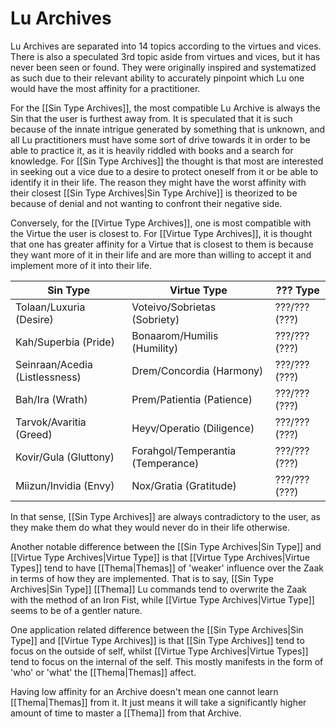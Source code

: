 # Lu Archives
Lu Archives are separated into 14 topics according to the virtues and vices. There is also a speculated 3rd topic aside from virtues and vices, but it has never been seen or found. They were originally inspired and systematized as such due to their relevant ability to accurately pinpoint which Lu one would have the most affinity for a practitioner.

For the [[Sin Type Archives]], the most compatible Lu Archive is always the Sin that the user is furthest away from. It is speculated that it is such because of the innate intrigue generated by something that is unknown, and all Lu practitioners must have some sort of drive towards it in order to be able to practice it, as it is heavily riddled with books and a search for knowledge. For [[Sin Type Archives]] the thought is that most are interested in seeking out a vice due to a desire to protect oneself from it or be able to identify it in their life. The reason they might have the worst affinity with their closest [[Sin Type Archives|Sin Type Archive]] is theorized to be because of denial and not wanting to confront their negative side.

Conversely, for the [[Virtue Type Archives]], one is most compatible with the Virtue the user is closest to. For [[Virtue Type Archives]], it is thought that one has greater affinity for a Virtue that is closest to them is because they want more of it in their life and are more than willing to accept it and implement more of it into their life.

| Sin Type                       | Virtue Type                       | ??? Type      |
|--------------------------------|-----------------------------------|---------------|
| Tolaan/Luxuria (Desire)        | Voteivo/Sobrietas (Sobriety)      | ???/??? (???) |
| Kah/Superbia (Pride)           | Bonaarom/Humilis (Humility)       | ???/??? (???) |
| Seinraan/Acedia (Listlessness) | Drem/Concordia (Harmony)          | ???/??? (???) |
| Bah/Ira (Wrath)                | Prem/Patientia (Patience)         | ???/??? (???) |
| Tarvok/Avaritia (Greed)        | Heyv/Operatio (Diligence)         | ???/??? (???) |
| Kovir/Gula (Gluttony)          | Forahgol/Temperantia (Temperance) | ???/??? (???) |
| Miizun/Invidia (Envy)          | Nox/Gratia (Gratitude)            | ???/??? (???) |

In that sense, [[Sin Type Archives]] are always contradictory to the user, as they make them do what they would never do in their life otherwise.

Another notable difference between the [[Sin Type Archives|Sin Type]] and [[Virtue Type Archives|Virtue Type]] is that [[Virtue Type Archives|Virtue Types]] tend to have [[Thema|Themas]] of 'weaker' influence over the Zaak in terms of how they are implemented. That is to say, [[Sin Type Archives|Sin Type]] [[Thema]] Lu commands tend to overwrite the Zaak with the method of an Iron Fist, while [[Virtue Type Archives|Virtue Type]] seems to be of a gentler nature.

One application related difference between the [[Sin Type Archives|Sin Type]] and [[Virtue Type Archives]] is that [[Sin Type Archives]] tend to focus on the outside of self, whilst [[Virtue Type Archives|Virtue Types]] tend to focus on the internal of the self. This mostly manifests in the form of 'who' or 'what' the [[Thema|Themas]] affect. 

Having low affinity for an Archive doesn't mean one cannot learn [[Thema|Themas]] from it. It just means it will take a significantly higher amount of time to master a [[Thema]] from that Archive.
